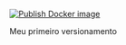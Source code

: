 [![Publish Docker image](https://github.com/elizeu8911/app-net-devops/actions/workflows/docker-image.yml/badge.svg)](https://github.com/elizeu8911/app-net-devops/actions/workflows/docker-image.yml)
 
 Meu primeiro versionamento
